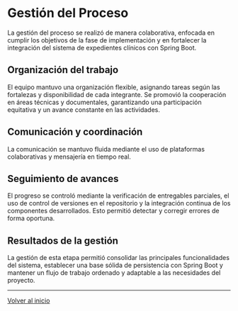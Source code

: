 # Gestión del Proceso

La gestión del proceso se realizó de manera colaborativa, enfocada en cumplir los objetivos de la fase de implementación y en fortalecer la integración del sistema de expedientes clínicos con Spring Boot.

## Organización del trabajo  
El equipo mantuvo una organización flexible, asignando tareas según las fortalezas y disponibilidad de cada integrante. Se promovió la cooperación en áreas técnicas y documentales, garantizando una participación equitativa y un avance constante en las actividades.

## Comunicación y coordinación  
La comunicación se mantuvo fluida mediante el uso de plataformas colaborativas y mensajería en tiempo real.

## Seguimiento de avances  
El progreso se controló mediante la verificación de entregables parciales, el uso de control de versiones en el repositorio y la integración continua de los componentes desarrollados. Esto permitió detectar y corregir errores de forma oportuna.

## Resultados de la gestión  
La gestión de esta etapa permitió consolidar las principales funcionalidades del sistema, establecer una base sólida de persistencia con Spring Boot y mantener un flujo de trabajo ordenado y adaptable a las necesidades del proyecto.

---
[Volver al inicio](../README.md)
